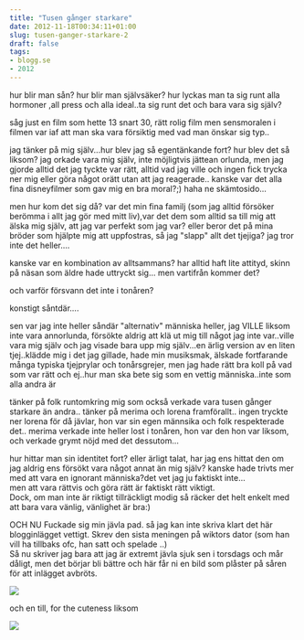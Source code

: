 ```yaml
---
title: "Tusen gånger starkare"
date: 2012-11-18T00:34:11+01:00
slug: tusen-ganger-starkare-2
draft: false
tags:
- blogg.se
- 2012
---
```

hur blir man sån? hur blir man självsäker? hur lyckas man ta sig runt alla hormoner ,all press och alla ideal..ta sig runt det och bara vara sig själv?

såg just en film som hette 13 snart 30, rätt rolig film men sensmoralen i filmen var iaf att man ska vara försiktig med vad man önskar sig typ..

jag tänker på mig själv...hur blev jag så egentänkande fort? hur blev det så liksom? jag orkade vara mig själv, inte möjligtvis jättean orlunda, men jag gjorde alltid det jag tyckte var rätt, alltid vad jag ville och ingen fick trycka ner mig eller göra något orätt utan att jag reagerade.. kanske var det alla fina disneyfilmer som gav mig en bra moral?;) haha ne skämtosido...

men hur kom det sig då? var det min fina familj (som jag alltid försöker berömma i allt jag gör med mitt liv),var det dem som alltid sa till mig att älska mig själv, att jag var perfekt som jag var? eller beror det på mina bröder som hjälpte mig att uppfostras, så jag "slapp" allt det tjejiga? jag tror inte det heller....

kanske var en kombination av alltsammans? har alltid haft lite attityd, skinn på näsan som äldre hade uttryckt sig... men vartifrån kommer det?

och varför försvann det inte i tonåren? 

konstigt såntdär....

sen var jag inte heller såndär "alternativ" människa heller, jag VILLE liksom inte vara annorlunda, försökte aldrig att klä ut mig till något jag inte var..ville vara mig själv och jag visade bara upp mig själv...en ärlig version av en liten tjej..klädde mig i det jag gillade, hade min musiksmak, älskade fortfarande många typiska tjejprylar och tonårsgrejer, men jag hade rätt bra koll på vad som var rätt och ej..hur man ska bete sig som en vettig människa..inte som alla andra är

tänker på folk runtomkring mig som också verkade vara tusen gånger starkare än andra.. tänker på merima och lorena framförallt.. ingen tryckte ner lorena för då jävlar, hon var sin egen männsika och folk respekterade det.. merima verkade inte heller lost i tonåren, hon var den hon var liksom, och verkade grymt nöjd med det dessutom...

hur hittar man sin identitet fort? eller ärligt talat, har jag ens hittat den om jag aldrig ens försökt vara något annat än mig själv? kanske hade trivts mer med att vara en ignorant människa?det vet jag ju faktiskt inte...  
men att vara rättvis och göra rätt är faktiskt rätt viktigt.  
Dock, om man inte är riktigt tillräckligt modig så räcker det helt enkelt med att bara vara vänlig, vänlighet är bra:)

OCH NU Fuckade sig min jävla pad. så jag kan inte skriva klart det här blogginlägget vettigt. Skrev den sista meningen på wiktors dator (som han vill ha tillbaks ofc, han satt och spelade ..)  
Så nu skriver jag bara att jag är extremt jävla sjuk sen i torsdags och mår dåligt, men det börjar bli bättre och här får ni en bild som plåster på såren för att inlägget avbröts.

![](/assets/images/blogg.se/cutecuteuuute_50a81ed39606ee20c6a1dde1.jpg)

och en till, for the cuteness liksom

![](/assets/images/blogg.se/cutehamster_50a81eeeddf2b31d4e005d3b.gif)